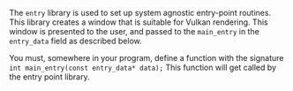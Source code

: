 The `entry` library is used to set up system agnostic entry-point routines.
This library creates a window that is suitable for Vulkan rendering. This
window is presented to the user, and passed to the `main_entry` in the
`entry_data` field as described below.

You must, somewhere in your program, define a function with the signature
`int main_entry(const entry_data* data);` This function will get called
by the entry point library.